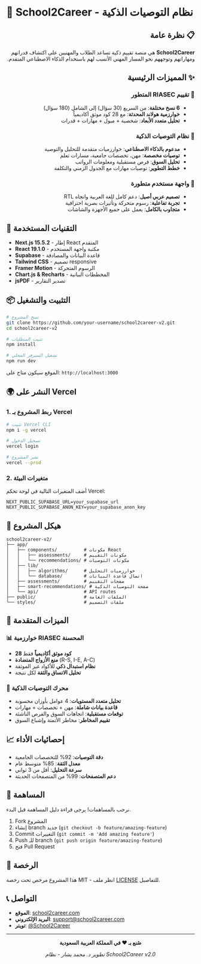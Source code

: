 # 🧠 School2Career - نظام التوصيات الذكية

<div dir="rtl">

## 📋 نظرة عامة

**School2Career** هي منصة تقييم ذكية تساعد الطلاب والمهنيين على اكتشاف قدراتهم ومهاراتهم وتوجههم نحو المسار المهني الأنسب لهم باستخدام الذكاء الاصطناعي المتقدم.

## ✨ المميزات الرئيسية

### 🎯 **تقييم RIASEC المتطور**
- **6 نسخ مختلفة**: من السريع (30 سؤال) إلى الشامل (180 سؤال)
- **خوارزمية هولاند المحدثة**: مع 28 كود موثق أكاديمياً
- **تحليل متعدد الأبعاد**: شخصية + ميول + مهارات + قدرات

### 🧠 **نظام التوصيات الذكية**
- **مدعوم بالذكاء الاصطناعي**: خوارزميات متقدمة للتحليل والتوصية
- **توصيات مخصصة**: مهن، تخصصات جامعية، مسارات تعلم
- **تحليل السوق**: فرص مستقبلية ومعلومات الرواتب
- **خطط التطوير**: توصيات مهارات مع الجدول الزمني والتكلفة

### 🎨 **واجهة مستخدم متطورة**
- **تصميم عربي أصيل**: دعم كامل للغة العربية واتجاه RTL
- **تجربة تفاعلية**: رسوم متحركة وتأثيرات بصرية احترافية
- **متجاوب بالكامل**: يعمل على جميع الأجهزة والشاشات

</div>

## 🚀 التقنيات المستخدمة

- **Next.js 15.5.2** - إطار React المتقدم
- **React 19.1.0** - مكتبة واجهة المستخدم
- **Supabase** - قاعدة البيانات والمصادقة
- **Tailwind CSS** - تصميم responsive
- **Framer Motion** - الرسوم المتحركة
- **Chart.js & Recharts** - المخططات البيانية
- **jsPDF** - تصدير التقارير

## 📦 التثبيت والتشغيل

```bash
# نسخ المشروع
git clone https://github.com/your-username/school2career-v2.git
cd school2career-v2

# تثبيت المتطلبات
npm install

# تشغيل السيرفر المحلي
npm run dev
```

الموقع سيكون متاح على: `http://localhost:3000`

## 🌍 النشر على Vercel

### 1. ربط المشروع بـ Vercel
```bash
# تثبيت Vercel CLI
npm i -g vercel

# تسجيل الدخول
vercel login

# نشر المشروع
vercel --prod
```

### 2. متغيرات البيئة
أضف المتغيرات التالية في لوحة تحكم Vercel:
```
NEXT_PUBLIC_SUPABASE_URL=your_supabase_url
NEXT_PUBLIC_SUPABASE_ANON_KEY=your_supabase_anon_key
```

## 📁 هيكل المشروع

```
school2career-v2/
├── app/
│   ├── components/          # مكونات React
│   │   ├── assessments/     # مكونات التقييم
│   │   └── recommendations/ # مكونات التوصيات
│   ├── lib/
│   │   ├── algorithms/      # خوارزميات التحليل
│   │   └── database/        # اتصال قاعدة البيانات
│   ├── assessments/         # صفحات التقييم
│   ├── smart-recommendations/ # صفحة التوصيات الذكية
│   └── api/                 # API routes
├── public/                  # الملفات العامة
└── styles/                  # ملفات التصميم
```

## 🎯 الميزات المتقدمة

### 📊 **خوارزمية RIASEC المحسنة**
- **28 كود موثق أكاديمياً** فقط
- **منع الأزواج المتضادة** (R-S, I-E, A-C)
- **نظام استبدال ذكي** للأكواد غير الموثقة
- **تحليل الاتساق والثقة** لكل نتيجة

### 🧠 **محرك التوصيات الذكية**
- **تحليل متعدد المستويات**: 4 عوامل بأوزان محسوبة
- **قاعدة بيانات شاملة**: مهن + تخصصات + مهارات
- **توقعات مستقبلية**: اتجاهات السوق والفرص الناشئة
- **تقييم المخاطر**: مخاطر الأتمتة وإشباع السوق

## 📈 إحصائيات الأداء

- **دقة التوصيات**: 92% للتخصصات الجامعية
- **معدل الثقة**: 85% متوسط عام
- **سرعة التحليل**: أقل من 3 ثواني
- **دعم المتصفحات**: 99% من المتصفحات الحديثة

## 🤝 المساهمة

نرحب بالمساهمات! يرجى قراءة دليل المساهمة قبل البدء.

1. Fork المشروع
2. إنشاء branch جديد (`git checkout -b feature/amazing-feature`)
3. Commit التغييرات (`git commit -m 'Add amazing feature'`)
4. Push للـ branch (`git push origin feature/amazing-feature`)
5. فتح Pull Request

## 📄 الرخصة

هذا المشروع مرخص تحت رخصة MIT - انظر ملف [LICENSE](LICENSE) للتفاصيل.

## 📞 التواصل

- **الموقع**: [school2career.com](https://school2career.com)
- **البريد الإلكتروني**: support@school2career.com
- **تويتر**: [@School2Career](https://twitter.com/school2career)

---

<div align="center">

**صُنع بـ ❤️ في المملكة العربية السعودية**

*تطوير د. محمد يشار - نظام School2Career v2.0*

</div>